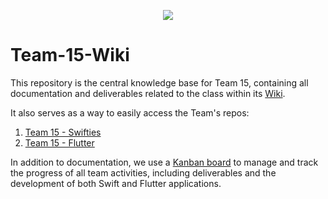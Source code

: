 <p align="center">
  <img src="https://github.com/user-attachments/assets/d9c35359-704d-4514-87fa-d315b5577fb0" />
</p>

# Team-15-Wiki
This repository is the central knowledge base for Team 15, containing all documentation and deliverables related to the class within its [Wiki](https://github.com/fedemelo/Team-15-Wiki/wiki).

It also serves as a way to easily access the Team's repos:
1. [Team 15 - Swifties](https://github.com/fedemelo/team-15-swifties)
2. [Team 15 - Flutter](https://github.com/ernestocpc/Team-15-404NameNotFound)

In addition to documentation, we use a [Kanban board](https://github.com/users/fedemelo/projects/5) to manage and track the progress of all team activities, including deliverables and the development of both Swift and Flutter applications.
